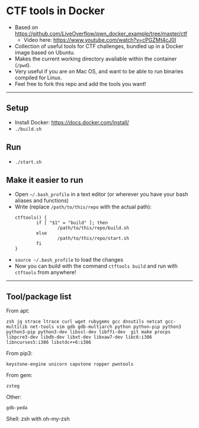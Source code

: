 # CTF tools in Docker

- Based on https://github.com/LiveOverflow/pwn_docker_example/tree/master/ctf
    - Video here: https://www.youtube.com/watch?v=cPGZMt4cJ0I
- Collection of useful tools for CTF challenges, bundled up in a Docker image based on Ubuntu.
- Makes the current working directory available within the container (`/pwd`).
- Very useful if you are on Mac OS, and want to be able to run binaries compiled for Linux.
- Feel free to fork this repo and add the tools you want!

---

## Setup
- Install Docker: https://docs.docker.com/install/
- `./build.sh`

## Run 
- `./start.sh`

## Make it easier to run 
- Open `~/.bash_profile` in a text editor (or wherever you have your bash aliases and functions)
- Write (replace `/path/to/this/repo` with the actual path):
    ```
    ctftools() {
            if [ "$1" = "build" ]; then
                    /path/to/this/repo/build.sh
            else
                    /path/to/this/repo/start.sh
            fi
    }
    ```
- `source ~/.bash_profile` to load the changes
- Now you can build with the command `ctftools build` and run with `ctftools` from anywhere!

---

## Tool/package list
From apt: 
```
zsh jq strace ltrace curl wget rubygems gcc dnsutils netcat gcc-multilib net-tools vim gdb gdb-multiarch python python-pip python3 python3-pip python3-dev libssl-dev libffi-dev  git make procps libpcre3-dev libdb-dev libxt-dev libxaw7-dev libc6:i386 libncurses5:i386 libstdc++6:i386
```

From pip3:
```
keystone-engine unicorn capstone ropper pwntools
```

From gem:
```
zsteg
```

Other:
```
gdb-peda
```

Shell: zsh with oh-my-zsh